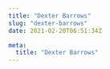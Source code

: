 ```yaml
---
title: "Dexter Barrows"
slug: "dexter-barrows"
date: 2021-02-20T06:51:34Z

meta:
  title: "Dexter Barrows"
---
```


